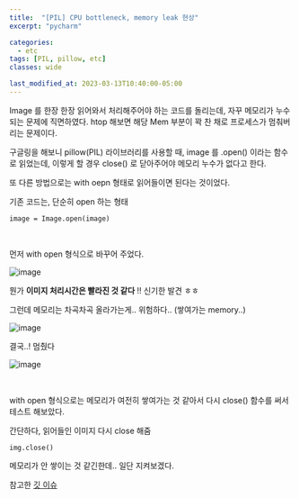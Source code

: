 ```yaml
---
title:  "[PIL] CPU bottleneck, memory leak 현상"
excerpt: "pycharm"

categories:
  - etc
tags: [PIL, pillow, etc]
classes: wide

last_modified_at: 2023-03-13T10:40:00-05:00
---
```


Image 를 한장 한장 읽어와서 처리해주어야 하는 코드를 돌리는데, 자꾸 메모리가 누수되는 문제에 직면하였다. htop 해보면 해당 Mem 부분이 꽉 찬 채로 프로세스가 멈춰버리는 문제이다. 


구글링을 해보니 pillow(PIL) 라이브러리를 사용할 때, image 를 .open() 이라는 함수로 읽었는데, 이렇게 할 경우 close() 로 닫아주어야 메모리 누수가 없다고 한다. 

또 다른 방법으로는 with oepn 형태로 읽어들이면 된다는 것이었다.


기존 코드는, 단순히 open 하는 형태

~~~
image = Image.open(image)
~~~

<br>

먼저 with open 형식으로 바꾸어 주었다. 

![image](https://user-images.githubusercontent.com/53431568/224608800-43b31d7e-d37c-4947-9030-36ebca6aa29a.png)


뭔가 **이미지 처리시간은 빨라진 것 같다** !! 신기한 발견 ㅎㅎ

그런데 메모리는 차곡차곡 올라가는게.. 위험하다.. (쌓여가는 memory..)

![image](https://user-images.githubusercontent.com/53431568/224608404-45f08bca-1190-47ac-a6bd-ec8395018444.png)

결국..! 멈췄다

![image](https://user-images.githubusercontent.com/53431568/224608619-3a8a3ab4-93fb-4817-a131-1aaa9d25981d.png)


<br>

with open 형식으로는 메모리가 여전히 쌓여가는 것 같아서 다시 close() 함수를 써서 테스트 해보았다.


간단하다, 읽어들인 이미지 다시 close 해줌

~~~
img.close()
~~~

메모리가 안 쌓이는 것 같긴한데.. 일단 지켜보겠다.


참고한 [깃 이슈](https://github.com/python-pillow/Pillow/issues/2019) 








